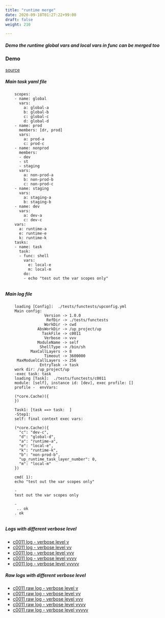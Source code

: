 ```yaml
---
title: "runtime merge"
date: 2020-09-18T01:27:22+99:00
draft: false
weight: 210

---
```


##### Demo the runtime global vars and local vars in func can be merged too


### Demo








[source](https://github.com/upcmd/up/blob/master/tests/functests/c0011.yml)

##### Main task yaml file
```
    scopes:
    - name: global
      vars:
        a: global-a
        b: global-b
        c: global-c
        d: global-d
    - name: prod
      members: [dr, prod]
      vars:
        a: prod-a
        c: prod-c
    - name: nonprod
      members:
      - dev
      - st
      - staging
      vars:
        a: non-prod-a
        b: non-prod-b
        c: non-prod-c
    - name: staging
      vars:
        a: staging-a
        b: staging-b
    - name: dev
      vars:
        a: dev-a
        c: dev-c
    vars:
      a: runtime-a
      e: runtime-e
      k: runtime-k
    tasks:
    - name: task
      task:
      - func: shell
        vars:
          e: local-e
          m: local-m
        do:
        - echo "test out the var scopes only"
    
```
##### Main log file
```
    loading [Config]:  ./tests/functests/upconfig.yml
    Main config:
                 Version -> 1.0.0
                  RefDir -> ./tests/functests
                 WorkDir -> cwd
              AbsWorkDir -> /up_project/up
                TaskFile -> c0011
                 Verbose -> vvv
              ModuleName -> self
               ShellType -> /bin/sh
           MaxCallLayers -> 8
                 Timeout -> 3600000
     MaxModuelCallLayers -> 256
               EntryTask -> task
    work dir: /up_project/up
    -exec task: task
    loading [Task]:  ./tests/functests/c0011
    module: [self], instance id: [dev], exec profile: []
    profile -  envVars:
    
    (*core.Cache)({
    })
    
    Task1: [task ==> task:  ]
    -Step1:
    self: final context exec vars:
    
    (*core.Cache)({
      "c": "dev-c",
      "d": "global-d",
      "a": "runtime-a",
      "e": "local-e",
      "k": "runtime-k",
      "b": "non-prod-b",
      "up_runtime_task_layer_number": 0,
      "m": "local-m"
    })
    
    cmd( 1):
    echo "test out the var scopes only"
    
    -
    test out the var scopes only
    
    -
     .. ok
    . ok
    
```


##### Logs with different verbose level
* [c0011 log - verbose level v](../../logs/c0011_v)
* [c0011 log - verbose level vv](../../logs/c0011_vv)
* [c0011 log - verbose level vvv](../../logs/c0011_vvvv)
* [c0011 log - verbose level vvvv](../../logs/c0011_vvvv)
* [c0011 log - verbose level vvvvv](../../logs/c0011_vvvvv)

##### Raw logs with different verbose level
* [c0011 raw log - verbose level v](../../reflogs/c0011_v.log)
* [c0011 raw log - verbose level vv](../../reflogs/c0011_vv.log)
* [c0011 raw log - verbose level vvv](../../reflogs/c0011_vvv.log)
* [c0011 raw log - verbose level vvvv](../../reflogs/c0011_vvvv.log)
* [c0011 raw log - verbose level vvvvv](../../reflogs/c0011_vvvvv.log)







